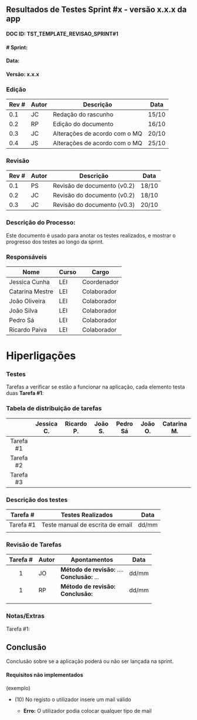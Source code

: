 ## Resultados de Testes Sprint #x - versão x.x.x da app
#### DOC ID: TST_TEMPLATE_REVISAO_SPRINT#1

#### # Sprint: #

#### Data: 
#### Versão: x.x.x

### Edição

| Rev # | Autor  | Descrição                     | Data  |
| ----- | ------ | ----------------------------- | ----- |
| 0.1   | JC     | Redação do rascunho           | 15/10 |
| 0.2   | RP     | Edição do documento           | 16/10 |
| 0.3   | JC     | Alterações de acordo com o MQ | 20/10 |
| 0.4   | JS     | Alterações de acordo com o MQ | 25/10 |

### Revisão

| Rev # | Autor  | Descrição                    | Data  |
| ----- | ------ | ---------------------------  | ----- |
| 0.1   | PS     | Revisão de documento (v0.2)  | 18/10 |
| 0.2   | JC     | Revisão do documento (v0.2)  | 18/10 |
| 0.3   | JC     | Revisão do documento (v0.3)  | 20/10 |



### Descrição do Processo:
Este documento é usado para anotar os testes realizados, e mostrar o progresso dos testes ao longo da sprint.

### Responsáveis
| Nome            | Curso | Cargo       |
| --------------- | ----- | ----------- |
| Jessica Cunha   | LEI   | Coordenador |
| Catarina Mestre | LEI   | Colaborador |
| João Oliveira   | LEI   | Colaborador |
| João Silva      | LEI   | Colaborador |
| Pedro Sá        | LEI   | Colaborador |
| Ricardo Paiva   | LEI   | Colaborador |

# Hiperligações


### Testes
Tarefas a verificar se estão a funcionar na aplicação, cada elemento testa duas
**Tarefa #1**: 


### Tabela de distribuição de tarefas

|           | Jessica C. | Ricardo P. | João S. | Pedro Sá | João O. | Catarina M. |
| :-------: | :--------: | :--------: | ------- | :------: | :-----: | :---------: |
| Tarefa #1 |            |            |         |          |         |             |
| Tarefa #2 |            |            |         |          |         |             |
| Tarefa #3 |            |            |         |          |         |             |


### Descrição dos testes

| Tarefa #  | Testes Realizados                     | Data  |
| --------- | ------------------------------------- | ----- |
| Tarefa #1 | Teste manual de escrita de email</br> | dd/mm |
|           |                                       |       |


### Revisão de Tarefas

| Tarefa # | Autor | Apontamentos                                        | Data  |
| :------: | :---- | --------------------------------------------------- | :---: |
|    1     | JO    | **Método de revisão:** ....<br />**Conclusão:** ... | dd/mm |
|    1     | RP    | **Método de revisão:**<br />**Conclusão:**          | dd/mm |
|          |       |                                                     |       |
|          |       |                                                     |       |



### Notas/Extras

Tarefa #1: 

## Conclusão

Conclusão sobre se a aplicação poderá ou não ser lançada na sprint.



#### Requisitos não implementados

(exemplo)

- (10) No registo o utilizador insere um mail válido

  - **Erro:** O utilizador podia colocar qualquer tipo de mail
